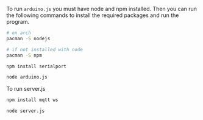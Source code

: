 To run `arduino.js` you must have node and npm installed. Then you can run the following commands to install the required packages and run the program.

```bash
# on arch
pacman -S nodejs

# if not installed with node
pacman -S npm

npm install serialport

node arduino.js
```

To run server.js

```bash
npm install mqtt ws

node server.js
```


